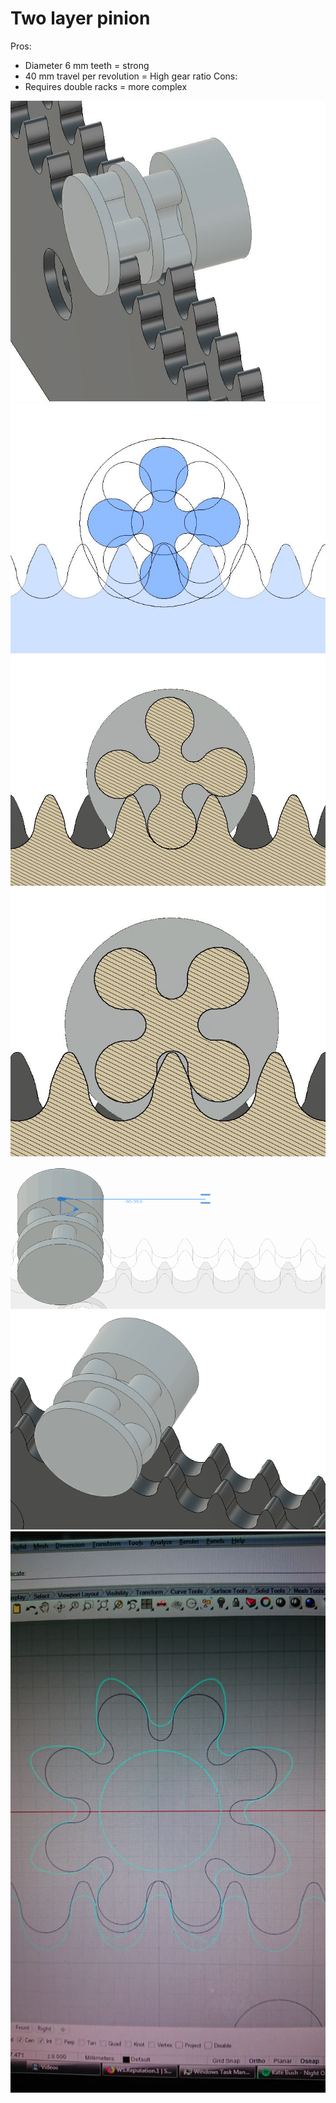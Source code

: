 # Two layer pinion
Pros:
* Diameter 6 mm teeth = strong
* 40 mm travel per revolution = High gear ratio 
Cons:
* Requires double racks = more complex

![](iso.JPG)
![](both.JPG)
![](cut.JPG)
![](cut2.JPG)

![](40mm_circ_6of6mm_dia_teeth.gif)
![](40mm_circ_8of6mm_dia_teeth.gif)
![](screenshot.jpeg)
